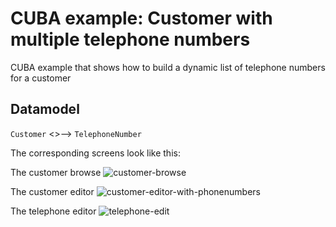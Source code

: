 # CUBA example: Customer with multiple telephone numbers

CUBA example that shows how to build a dynamic list of telephone numbers for a customer


## Datamodel

`Customer` <>--> `TelephoneNumber`

The corresponding screens look like this:

The customer browse
![customer-browse](https://github.com/mariodavid/cuba-example-multiple-telephone-numbers/blob/master/img/1-customer-browse.png)

The customer editor
![customer-editor-with-phonenumbers](https://github.com/mariodavid/cuba-example-multiple-telephone-numbers/blob/master/img/2-customer-edit.png)

The telephone editor
![telephone-edit](https://github.com/mariodavid/cuba-example-multiple-telephone-numbers/blob/master/img/3-telephone-edit.png)



 